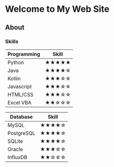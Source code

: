 # Welcome to My Web Site


## About

### Skills

| Programming               | Skill         |
| ------------------------- | ------------- |
| Python                    | ★★★★★     |
| Java                      | ★★★★☆     |
| Kotlin                    | ★★★☆☆     |
| Javascript                | ★★★☆☆     |
| HTML/CSS                  | ★★★☆☆     |
| Excel VBA                 | ★★☆☆☆     |


| Database                  | Skill         |
| ------------------------- | ------------- |
| MySQL                     | ★★★★☆     |
| PostgreSQL                | ★★★★☆     |
| SQLite                    | ★★★★☆     |
| Oracle                    | ★★★☆☆     |
| InfluxDB                  | ★★☆☆☆     |

